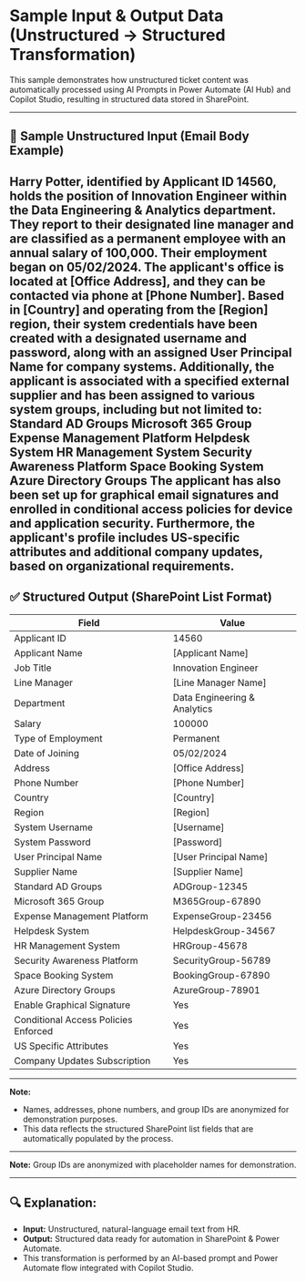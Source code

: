 # Sample Input & Output Data (Unstructured → Structured Transformation)

This sample demonstrates how unstructured ticket content was automatically processed using AI Prompts in Power Automate (AI Hub) and Copilot Studio, resulting in structured data stored in SharePoint.

---

## 🎯 Sample Unstructured Input (Email Body Example)
Harry Potter, identified by Applicant ID 14560, holds the position of Innovation Engineer within the Data Engineering & Analytics department. They report to their designated line manager and are classified as a permanent employee with an annual salary of 100,000.
Their employment began on 05/02/2024. The applicant's office is located at [Office Address], and they can be contacted via phone at [Phone Number]. Based in [Country] and operating from the [Region] region, their system credentials have been created with a designated username and password, along with an assigned User Principal Name for company systems.
Additionally, the applicant is associated with a specified external supplier and has been assigned to various system groups, including but not limited to:
Standard AD Groups
Microsoft 365 Group
Expense Management Platform
Helpdesk System
HR Management System
Security Awareness Platform
Space Booking System
Azure Directory Groups
The applicant has also been set up for graphical email signatures and enrolled in conditional access policies for device and application security.
Furthermore, the applicant's profile includes US-specific attributes and additional company updates, based on organizational requirements.
---

## ✅ Structured Output (SharePoint List Format)

| Field                                    | Value                       |
|------------------------------------------|-----------------------------|
| Applicant ID                             | 14560                       |
| Applicant Name                           | [Applicant Name]            |
| Job Title                                | Innovation Engineer         |
| Line Manager                             | [Line Manager Name]         |
| Department                               | Data Engineering & Analytics|
| Salary                                   | 100000                      |
| Type of Employment                       | Permanent                   |
| Date of Joining                          | 05/02/2024                  |
| Address                                  | [Office Address]            |
| Phone Number                             | [Phone Number]              |
| Country                                  | [Country]                   |
| Region                                   | [Region]                    |
| System Username                          | [Username]                  |
| System Password                          | [Password]                  |
| User Principal Name                      | [User Principal Name]       |
| Supplier Name                            | [Supplier Name]             |
| Standard AD Groups                       | ADGroup-12345               |
| Microsoft 365 Group                      | M365Group-67890             |
| Expense Management Platform              | ExpenseGroup-23456          |
| Helpdesk System                          | HelpdeskGroup-34567         |
| HR Management System                     | HRGroup-45678               |
| Security Awareness Platform              | SecurityGroup-56789         |
| Space Booking System                     | BookingGroup-67890          |
| Azure Directory Groups                   | AzureGroup-78901            |
| Enable Graphical Signature               | Yes                         |
| Conditional Access Policies Enforced     | Yes                         |
| US Specific Attributes                   | Yes                         |
| Company Updates Subscription             | Yes                         |

---

**Note:**
- Names, addresses, phone numbers, and group IDs are anonymized for demonstration purposes.
- This data reflects the structured SharePoint list fields that are automatically populated by the process.

---

**Note:** Group IDs are anonymized with placeholder names for demonstration.

---

## 🔍 Explanation:
- **Input:** Unstructured, natural-language email text from HR.
- **Output:** Structured data ready for automation in SharePoint & Power Automate.
- This transformation is performed by an AI-based prompt and Power Automate flow integrated with Copilot Studio.

